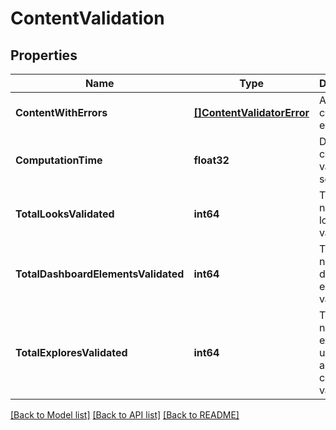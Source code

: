 # ContentValidation

## Properties

Name | Type | Description | Notes
------------ | ------------- | ------------- | -------------
**ContentWithErrors** | [**[]ContentValidatorError**](ContentValidatorError.md) | A list of content errors | [optional] [readonly] 
**ComputationTime** | **float32** | Duration of content validation in seconds | [optional] [readonly] 
**TotalLooksValidated** | **int64** | The number of looks validated | [optional] [readonly] 
**TotalDashboardElementsValidated** | **int64** | The number of dashboard elements validated | [optional] [readonly] 
**TotalExploresValidated** | **int64** | The number of explores used across all content validated | [optional] [readonly] 

[[Back to Model list]](../README.md#documentation-for-models) [[Back to API list]](../README.md#documentation-for-api-endpoints) [[Back to README]](../README.md)


